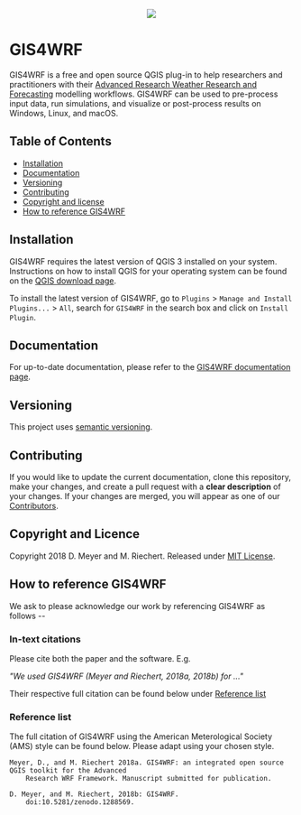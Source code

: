 <p align="center"><img src="https://github.com/GIS4WRF/gis4wrf-docs/blob/master/images/gis4wrf.png"></p>

# GIS4WRF
GIS4WRF is a free and open source QGIS plug-in to help researchers and practitioners with their [Advanced Research Weather Research and Forecasting](https://www.mmm.ucar.edu/weather-research-and-forecasting-model) modelling workflows. GIS4WRF can be used to pre-process input data, run simulations, and visualize or post-process results on Windows, Linux, and macOS.

## Table of Contents
- [Installation](#installation)
- [Documentation](#documentation)
- [Versioning](#versioning)
- [Contributing](#contributing)
- [Copyright and license](#copyright-and-licence)
- [How to reference GIS4WRF](#how-to-reference-gis4wrf)

## Installation
GIS4WRF requires the latest version of QGIS 3 installed on your system. Instructions on how to install QGIS for your operating system can be found on the [QGIS download page](https://qgis.org/en/site/forusers/download.html). 

To install the latest version of GIS4WRF, go to `Plugins` > `Manage and Install Plugins...` > `All`, search for `GIS4WRF` in the search box and click on `Install Plugin`.

## Documentation
For up-to-date documentation, please refer to the [GIS4WRF documentation page](https://github.com/GIS4WRF/gis4wrf-docs).

## Versioning

This project uses [semantic versioning](https://semver.org/).

## Contributing
If you would like to update the current documentation, clone this repository, make your changes, and create a pull request with a **clear description** of your changes. If your changes are merged, you will appear as one of our [Contributors](https://github.com/GIS4WRF/gis4wrf/graphs/contributors).

## Copyright and Licence
Copyright 2018 D. Meyer and M. Riechert.
Released under [MIT License](LICENSE.txt).

## How to reference GIS4WRF 
We ask to please acknowledge our work by referencing GIS4WRF as follows --


### In-text citations 

Please cite both the paper and the software. E.g.

*"We used GIS4WRF (Meyer and Riechert, 2018a, 2018b) for ..."*

Their respective full citation can be found below under [Reference list](#reference-list) 

### Reference list

The full citation of GIS4WRF using the American Meterological Society (AMS) style can be found below. Please adapt using your chosen style.

```
Meyer, D., and M. Riechert 2018a. GIS4WRF: an integrated open source QGIS toolkit for the Advanced 
    Research WRF Framework. Manuscript submitted for publication.

D. Meyer, and M. Riechert, 2018b: GIS4WRF. 
    doi:10.5281/zenodo.1288569.
```
